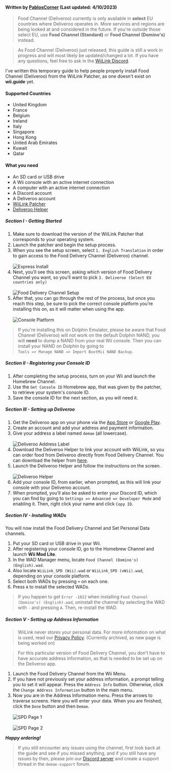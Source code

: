 #### Written by [PablosCorner](https://github.com/PablosCorner) (Last updated: 4/10/2023)

> Food Channel (Deliveroo) currently is only available in **select** EU countries where Deliveroo operates in. More services and regions are being looked at and considered in the future. If you're outside those select EU, use **Food Channel (Standard)** or **Food Channel (Domino's)** instead.

> As Food Channel (Deliveroo) just released, this guide is still a work in progress and will most likely be updated/changed a lot. If you have any questions, feel free to ask in the [WiiLink Discord](https://discord.gg/WiiLink).

I've written this temporary guide to help people properly install Food Channel (Deliveroo) from the WiiLink Patcher, as one doesn't exist on **wii.guide** yet.

#### Supported Countries

* United Kingdom
* France
* Belgium
* Ireland
* Italy
* Singapore
* Hong Kong
* United Arab Emirates
* Kuwait
* Qatar

#### What you need

* An SD card or USB drive
* A Wii console with an active internet connection
* A computer with an active internet connection
* A Discord account
* A Deliveroo account
* [WiiLink Patcher](https://github.com/WiiLink24/WiiLink24-Patcher/releases)
* [Deliveroo Helper](https://github.com/WiiLink24/DeliverooHelper/releases)

##### Section I - Getting Started

1. Make sure to download the version of the WiiLink Patcher that corresponds to your operating system.
2. Launch the patcher and begin the setup process.
3. When you see the setup screen, select `1. English Translation` in order to gain access to the Food Delivery Channel (Deliveroo) channel.<br><br>
![Express Install](https://i.imgur.com/wfSKwFc.png)
4. Next, you’ll see this screen, asking which version of Food Delivery Channel you want, so you’ll want to pick `3. Deliveroo (Select EU countries only)`<br><br>
![Food Delivery Channel Setup](https://i.imgur.com/xg2C9OH.png)
5. After that, you can go through the rest of the process, but once you reach this step, be sure to pick the correct console platform you’re installing this on, as it will matter when using the app.<br><br>
![Console Platform](https://i.imgur.com/zkj7kB1.png)
> If you're installing this on Dolphin Emulator, please be aware that Food Channel (Deliveroo) will not work on the default Dolphin NAND, you will **need** to dump a NAND from your real Wii console. Then you can install your NAND on Dolphin by going to<br>`Tools => Manage NAND => Import BootMii NAND Backup`.

##### Section II - Registering your Console ID

1. After completing the setup process, turn on your Wii and launch the Homebrew Channel.
2. Use the `Get Console ID` Homebrew app, that was given by the patcher, to retrieve your system's console ID.
3. Save the console ID for the next section, as you will need it.

##### Section III - Setting up Deliveroo

1. Get the Deliveroo app on your phone via the [App Store](https://apps.apple.com/us/app/deliveroo-food-delivery-app/id1001501844) or [Google Play](https://play.google.com/store/apps/details?id=com.deliveroo.orderapp).
2. Create an account and add your address and payment information.
3. Give your address a label named `demae` (all lowercase).<br><br>
![Deliveroo Address Label](https://i.imgur.com/Imn8bpO.png)
4. Download the Deliveroo Helper to link your account with WiiLink, so you can order food from Deliveroo directly from Food Delivery Channel. You can download the helper from [here](https://github.com/WiiLink24/DeliverooHelper/releases).
5. Launch the Deliveroo Helper and follow the instructions on the screen.<br><br>
![Deliveroo Helper](https://i.imgur.com/E9TYuwy.png)
6. Add your console ID, from earlier, when prompted, as this will link your console with your Deliveroo account.
7. When prompted, you'll also be asked to enter your Discord ID, which you can find by going to `Settings => Advanced => Developer Mode` and enabling it. Then, right click your name and click `Copy ID`.


##### Section IV - Installing WADs

You will now install the Food Delivery Channel and Set Personal Data channels.

1. Put your SD card or USB drive in your Wii.
2. After registering your console ID, go to the Homebrew Channel and launch **Wii Mod Lite**.
3. In the WAD Manager menu, locate `Food Channel (Domino's) (English).wad`.
4. Also locate `WiiLink_SPD (Wii).wad` or `WiiLink_SPD (vWii).wad`, depending on your console platform.
5. Select both WADs by pressing `+` on each one.
6. Press `A` to install the selected WADs.

> If you happen to get `Error -1022` when installing `Food Channel (Domino's) (English).wad`, uninstall the channel by selecting the WAD with `-` and pressing `A`. Then, re-install the WAD.

##### Section V - Setting up Address Information

>WiiLink never stores your personal data. For more information on what is used, read our [Privacy Policy](https://theoldnet.com/get?url=https%3A%2F%2Fdemae.wiilink24.com%2Fprivacypolicy&year=2022&scripts=false&decode=false). (Currently archived, as new page is being worked on)

> For this particular version of Food Delivery Channel, you don't have to have accurate address information, as that is needed to be set up on the Deliveroo app.

1. Launch the Food Delivery Channel from the Wii Menu.
2. If you have not previously set your address information, a prompt telling you to set it will appear. Press the `Address Info` button. Otherwise, click the `Change Address Information` button in the main menu.
3. Now you are in the Address Information menu. Press the arrows to traverse screens. Here you will enter your data. When you are finished, click the `Done` button and then `Demae`.<br><br>
![SPD Page 1](https://wii.guide/images/Demae-Dominos/spd-1.png)<br><br>
![SPD Page 2](https://wii.guide//images/Demae-Dominos/spd-2.png)


***Happy ordering!***

> If you still encounter any issues using the channel, first look back at the guide and see if you missed anything, and if you still have any issues by then, please join our [Discord server](https://discord.gg/WiiLink) and create a support thread in the `demae-support` forum.